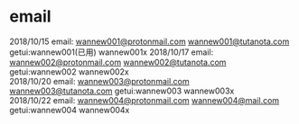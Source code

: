 # email

2018/10/15 email: wannew001@protonmail.com  wannew001@tutanota.com  getui:wannew001(已用) wannew001x
2018/10/17 email: wannew002@protonmail.com  wannew002@tutanota.com  getui:wannew002 wannew002x  
2018/10/20 email: wannew003@protonmail.com  wannew003@tutanota.com  getui:wannew003 wannew003x  
2018/10/22 email: wannew004@protonmail.com  wannew004@mail.com  getui:wannew004 wannew004x

